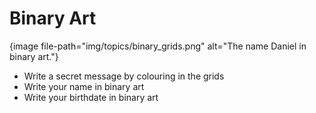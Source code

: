 # Binary Art

{image file-path="img/topics/binary_grids.png" alt="The name Daniel in binary art."}

- Write a secret message by colouring in the grids
- Write your name in binary art
- Write your birthdate in binary art